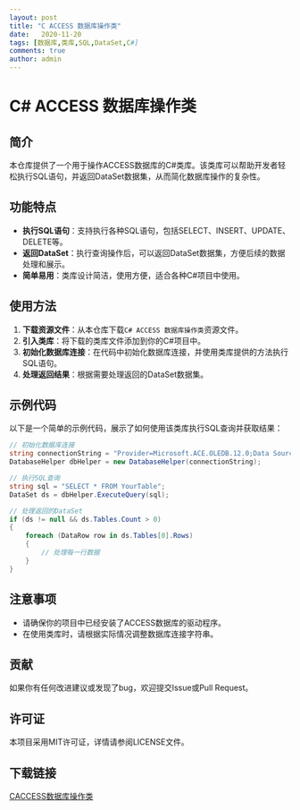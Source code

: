 ```yaml
---
layout: post
title: "C ACCESS 数据库操作类"
date:   2020-11-20
tags: [数据库,类库,SQL,DataSet,C#]
comments: true
author: admin
---
```

# C# ACCESS 数据库操作类

## 简介

本仓库提供了一个用于操作ACCESS数据库的C#类库。该类库可以帮助开发者轻松执行SQL语句，并返回DataSet数据集，从而简化数据库操作的复杂性。

## 功能特点

- **执行SQL语句**：支持执行各种SQL语句，包括SELECT、INSERT、UPDATE、DELETE等。
- **返回DataSet**：执行查询操作后，可以返回DataSet数据集，方便后续的数据处理和展示。
- **简单易用**：类库设计简洁，使用方便，适合各种C#项目中使用。

## 使用方法

1. **下载资源文件**：从本仓库下载`C# ACCESS 数据库操作类`资源文件。
2. **引入类库**：将下载的类库文件添加到你的C#项目中。
3. **初始化数据库连接**：在代码中初始化数据库连接，并使用类库提供的方法执行SQL语句。
4. **处理返回结果**：根据需要处理返回的DataSet数据集。

## 示例代码

以下是一个简单的示例代码，展示了如何使用该类库执行SQL查询并获取结果：

```csharp
// 初始化数据库连接
string connectionString = "Provider=Microsoft.ACE.OLEDB.12.0;Data Source=your_database.accdb;";
DatabaseHelper dbHelper = new DatabaseHelper(connectionString);

// 执行SQL查询
string sql = "SELECT * FROM YourTable";
DataSet ds = dbHelper.ExecuteQuery(sql);

// 处理返回的DataSet
if (ds != null && ds.Tables.Count > 0)
{
    foreach (DataRow row in ds.Tables[0].Rows)
    {
        // 处理每一行数据
    }
}
```

## 注意事项

- 请确保你的项目中已经安装了ACCESS数据库的驱动程序。
- 在使用类库时，请根据实际情况调整数据库连接字符串。

## 贡献

如果你有任何改进建议或发现了bug，欢迎提交Issue或Pull Request。

## 许可证

本项目采用MIT许可证，详情请参阅LICENSE文件。

## 下载链接

[CACCESS数据库操作类](https://pan.quark.cn/s/361b5a803755)